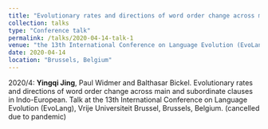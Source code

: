 ```yaml
---
title: "Evolutionary rates and directions of word order change across main and subordinate clauses in Indo-European"
collection: talks
type: "Conference talk"
permalink: /talks/2020-04-14-talk-1
venue: "the 13th International Conference on Language Evolution (EvoLang)"
date: 2020-04-14
location: "Brussels, Belgium"
---
```


2020/4: **Yingqi Jing**, Paul Widmer and Balthasar Bickel. Evolutionary rates and directions of word order change across main and subordinate clauses in Indo-European. Talk at the 13th International Conference on Language Evolution (EvoLang), Vrije Universiteit Brussel, Brussels, Belgium. (cancelled due to pandemic)

